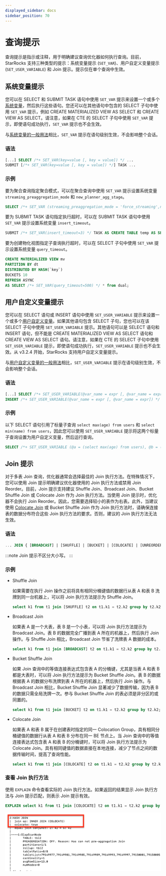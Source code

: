 ```yaml
---
displayed_sidebar: docs
sidebar_position: 70
---
```


# 查询提示

查询提示是指示或注释，用于明确建议查询优化器如何执行查询。目前，StarRocks 支持三种类型的提示：系统变量提示 (`SET_VAR`)、用户自定义变量提示 (`SET_USER_VARIABLE`) 和 Join 提示。提示仅在单个查询中生效。

## 系统变量提示

您可以在 SELECT 和 SUBMIT TASK 语句中使用 `SET_VAR` 提示来设置一个或多个[系统变量](../../sql-reference/System_variable.md)，然后执行这些语句。您还可以在其他语句中包含的 SELECT 子句中使用 `SET_VAR` 提示，例如 CREATE MATERIALIZED VIEW AS SELECT 和 CREATE VIEW AS SELECT。请注意，如果在 CTE 的 SELECT 子句中使用 `SET_VAR` 提示，即使语句成功执行，`SET_VAR` 提示也不会生效。

与[系统变量的一般用法](../../sql-reference/System_variable.md)相比，`SET_VAR` 提示在语句级别生效，不会影响整个会话。

### 语法

```SQL
[...] SELECT /*+ SET_VAR(key=value [, key = value]) */ ...
SUBMIT [/*+ SET_VAR(key=value [, key = value]) */] TASK ...
```

### 示例

要为聚合查询指定聚合模式，可以在聚合查询中使用 `SET_VAR` 提示设置系统变量 `streaming_preaggregation_mode` 和 `new_planner_agg_stage`。

```SQL
SELECT /*+ SET_VAR (streaming_preaggregation_mode = 'force_streaming',new_planner_agg_stage = '2') */ SUM(sales_amount) AS total_sales_amount FROM sales_orders;
```

要为 SUBMIT TASK 语句指定执行超时，可以在 SUBMIT TASK 语句中使用 `SET_VAR` 提示设置系统变量 `insert_timeout`。

```SQL
SUBMIT /*+ SET_VAR(insert_timeout=3) */ TASK AS CREATE TABLE temp AS SELECT count(*) AS cnt FROM tbl1;
```

要为创建物化视图指定子查询执行超时，可以在 SELECT 子句中使用 `SET_VAR` 提示设置系统变量 `query_timeout`。

```SQL
CREATE MATERIALIZED VIEW mv 
PARTITION BY dt 
DISTRIBUTED BY HASH(`key`) 
BUCKETS 10 
REFRESH ASYNC 
AS SELECT /*+ SET_VAR(query_timeout=500) */ * from dual;
```

## 用户自定义变量提示

您可以在 SELECT 语句或 INSERT 语句中使用 `SET_USER_VARIABLE` 提示来设置一个或多个[用户自定义变量](../../sql-reference/user_defined_variables.md)。如果其他语句包含 SELECT 子句，您也可以在该 SELECT 子句中使用 `SET_USER_VARIABLE` 提示。其他语句可以是 SELECT 语句和 INSERT 语句，但不能是 CREATE MATERIALIZED VIEW AS SELECT 语句和 CREATE VIEW AS SELECT 语句。请注意，如果在 CTE 的 SELECT 子句中使用 `SET_USER_VARIABLE` 提示，即使语句成功执行，`SET_USER_VARIABLE` 提示也不会生效。从 v3.2.4 开始，StarRocks 支持用户自定义变量提示。

与[用户自定义变量的一般用法](../../sql-reference/user_defined_variables.md)相比，`SET_USER_VARIABLE` 提示在语句级别生效，不会影响整个会话。

### 语法

```SQL
[...] SELECT /*+ SET_USER_VARIABLE(@var_name = expr [, @var_name = expr]) */ ...
INSERT /*+ SET_USER_VARIABLE(@var_name = expr [, @var_name = expr]) */ ...
```

### 示例

以下 SELECT 语句引用了标量子查询 `select max(age) from users` 和 `select min(name) from users`，因此您可以使用 `SET_USER_VARIABLE` 提示将这两个标量子查询设置为用户自定义变量，然后运行查询。

```SQL
SELECT /*+ SET_USER_VARIABLE (@a = (select max(age) from users), @b = (select min(name) from users)) */ * FROM sales_orders where sales_orders.age = @a and sales_orders.name = @b;
```

## Join 提示

对于多表 Join 查询，优化器通常会选择最佳的 Join 执行方法。在特殊情况下，您可以使用 Join 提示明确建议优化器使用的 Join 执行方法或禁用 Join Reorder。目前，Join 提示支持建议 Shuffle Join、Broadcast Join、Bucket Shuffle Join 或 Colocate Join 作为 Join 执行方法。当使用 Join 提示时，优化器不会执行 Join Reorder。因此，您需要选择较小的表作为右表。此外，当建议使用 [Colocate Join](../../using_starrocks/Colocate_join.md) 或 Bucket Shuffle Join 作为 Join 执行方法时，请确保连接表的数据分布符合这些 Join 执行方法的要求。否则，建议的 Join 执行方法无法生效。

### 语法

```SQL
... JOIN { [BROADCAST] | [SHUFFLE] | [BUCKET] | [COLOCATE] | [UNREORDER]} ...
```

:::note
Join 提示不区分大小写。
:::

### 示例

- Shuffle Join

  如果需要在执行 Join 操作之前将具有相同分桶键值的数据行从表 A 和表 B 洗牌到同一台机器上，可以将 Join 执行方法提示为 Shuffle Join。

  ```SQL
  select k1 from t1 join [SHUFFLE] t2 on t1.k1 = t2.k2 group by t2.k2;
  ```

- Broadcast Join
  
  如果表 A 是一个大表，表 B 是一个小表，可以将 Join 执行方法提示为 Broadcast Join。表 B 的数据完全广播到表 A 所在的机器上，然后执行 Join 操作。与 Shuffle Join 相比，Broadcast Join 节省了洗牌表 A 数据的成本。

  ```SQL
  select k1 from t1 join [BROADCAST] t2 on t1.k1 = t2.k2 group by t2.k2;
  ```

- Bucket Shuffle Join
  
  如果 Join 查询中的等值连接表达式包含表 A 的分桶键，尤其是当表 A 和表 B 都是大表时，可以将 Join 执行方法提示为 Bucket Shuffle Join。表 B 的数据根据表 A 的数据分布洗牌到表 A 所在的机器上，然后执行 Join 操作。与 Broadcast Join 相比，Bucket Shuffle Join 显著减少了数据传输，因为表 B 的数据只需全局洗牌一次。参与 Bucket Shuffle Join 的表必须是非分区的或同置的。

  ```SQL
  select k1 from t1 join [BUCKET] t2 on t1.k1 = t2.k2 group by t2.k2;
  ```

- Colocate Join
  
  如果表 A 和表 B 属于在创建表时指定的同一 Colocation Group，具有相同分桶键值的数据行从表 A 和表 B 分布在同一 BE 节点上。当 Join 查询中的等值连接表达式包含表 A 和表 B 的分桶键时，可以将 Join 执行方法提示为 Colocate Join。具有相同键值的数据直接在本地连接，减少了节点之间的数据传输时间，提高了查询性能。

  ```SQL
  select k1 from t1 join [COLOCATE] t2 on t1.k1 = t2.k2 group by t2.k2;
  ```

### 查看 Join 执行方法

使用 `EXPLAIN` 命令查看实际的 Join 执行方法。如果返回的结果显示 Join 执行方法与 Join 提示匹配，则表示 Join 提示有效。

```SQL
EXPLAIN select k1 from t1 join [COLOCATE] t2 on t1.k1 = t2.k2 group by t2.k2;
```

![8-9](../../_assets/8-9.png)
